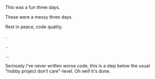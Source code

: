 This was a fun three days.

These were a messy three days.

Rest in peace, code quality.

.

..

...

Seriously I've never written worse code, this is a step below the usual "hobby project don't care"-level. Oh well it's done.
